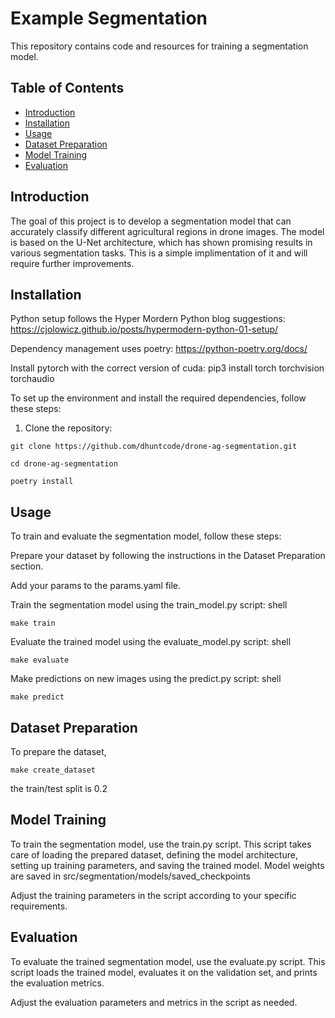 # Example Segmentation

This repository contains code and resources for training a segmentation model.  

## Table of Contents
- [Introduction](#introduction)
- [Installation](#installation)
- [Usage](#usage)
- [Dataset Preparation](#dataset-preparation)
- [Model Training](#model-training)
- [Evaluation](#evaluation)

## Introduction

The goal of this project is to develop a segmentation model that can accurately classify different agricultural regions in drone images. The model is based on the U-Net architecture, which has shown promising results in various segmentation tasks.  This is a simple implimentation of it and will require further improvements.

## Installation

Python setup follows the Hyper Mordern Python blog suggestions:
https://cjolowicz.github.io/posts/hypermodern-python-01-setup/

Dependency management uses poetry:
https://python-poetry.org/docs/

Install pytorch with the correct version of cuda:
pip3 install torch torchvision torchaudio

To set up the environment and install the required dependencies, follow these steps:

1. Clone the repository:
```shell
git clone https://github.com/dhuntcode/drone-ag-segmentation.git
```
```shell
cd drone-ag-segmentation
```
```shell
poetry install
```

## Usage
To train and evaluate the segmentation model, follow these steps:

Prepare your dataset by following the instructions in the Dataset Preparation section.

Add your params to the params.yaml file.

Train the segmentation model using the train_model.py script:
shell
```
make train
```

Evaluate the trained model using the evaluate_model.py script:
shell
```
make evaluate
```

Make predictions on new images using the predict.py script:
shell
```
make predict
```

## Dataset Preparation

To prepare the dataset, 

```
make create_dataset
```
the train/test split is 0.2

## Model Training
To train the segmentation model, use the train.py script. This script takes care of loading the prepared dataset, defining the model architecture, setting up training parameters, and saving the trained model.  Model weights are saved in src/segmentation/models/saved_checkpoints

Adjust the training parameters in the script according to your specific requirements.

## Evaluation
To evaluate the trained segmentation model, use the evaluate.py script. This script loads the trained model, evaluates it on the validation set, and prints the evaluation metrics.

Adjust the evaluation parameters and metrics in the script as needed.
